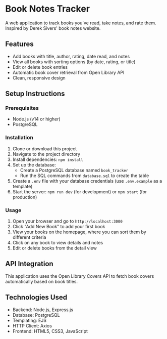 # Book Notes Tracker

A web application to track books you've read, take notes, and rate them. Inspired by Derek Sivers' book notes website.

## Features 

- Add books with title, author, rating, date read, and notes
- View all books with sorting options (by date, rating, or title)
- Edit or delete book entries
- Automatic book cover retrieval from Open Library API 
- Clean, responsive design

## Setup Instructions

### Prerequisites

- Node.js (v14 or higher)
- PostgreSQL

### Installation

1. Clone or download this project 
2. Navigate to the project directory
3. Install dependencies: `npm install`
4. Set up the database:
   - Create a PostgreSQL database named `book_tracker`
   - Run the SQL commands from `database.sql` to create the table
5. Create a `.env` file with your database credentials (use `.env.example` as a template)
6. Start the server: `npm run dev` (for development) or `npm start` (for production)

### Usage

1. Open your browser and go to `http://localhost:3000`
2. Click "Add New Book" to add your first book
3. View your books on the homepage, where you can sort them by different criteria
4. Click on any book to view details and notes
5. Edit or delete books from the detail view

## API Integration

This application uses the Open Library Covers API to fetch book covers automatically based on book titles.

## Technologies Used

- Backend: Node.js, Express.js
- Database: PostgreSQL
- Templating: EJS
- HTTP Client: Axios
- Frontend: HTML5, CSS3, JavaScript
